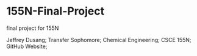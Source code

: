 # 155N-Final-Project
final project for 155N 

Jeffrey Dusang;
Transfer Sophomore;
Chemical Engineering;
CSCE 155N;
GitHub Website;
